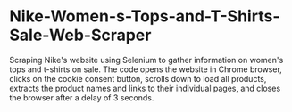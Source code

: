# Nike-Women-s-Tops-and-T-Shirts-Sale-Web-Scraper
Scraping Nike's website using Selenium to gather information on women's tops and t-shirts on sale. The code opens the website in Chrome browser, clicks on the cookie consent button, scrolls down to load all products, extracts the product names and links to their individual pages, and closes the browser after a delay of 3 seconds.
